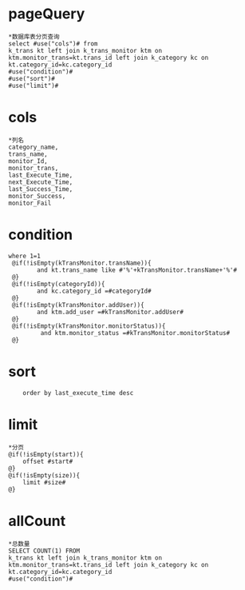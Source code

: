 pageQuery
===
    *数据库表分页查询
    select #use("cols")# from 
    k_trans kt left join k_trans_monitor ktm on ktm.monitor_trans=kt.trans_id left join k_category kc on kt.category_id=kc.category_id
    #use("condition")#
    #use("sort")#
    #use("limit")#

cols
===
    *列名
    category_name,
    trans_name,
    monitor_Id,
    monitor_trans,
    last_Execute_Time,
    next_Execute_Time,
    last_Success_Time,
    monitor_Success,
    monitor_Fail
    
condition
===
    where 1=1
     @if(!isEmpty(kTransMonitor.transName)){
            and kt.trans_name like #'%'+kTransMonitor.transName+'%'#
     @}
     @if(!isEmpty(categoryId)){
            and kc.category_id =#categoryId#
     @}
     @if(!isEmpty(kTransMonitor.addUser)){
            and ktm.add_user =#kTransMonitor.addUser#
     @}
     @if(!isEmpty(kTransMonitor.monitorStatus)){
             and ktm.monitor_status =#kTransMonitor.monitorStatus#
     @}
sort
===
        order by last_execute_time desc

limit
===
    *分页
    @if(!isEmpty(start)){
        offset #start#   
    @}
    @if(!isEmpty(size)){
        limit #size#
    @}

allCount
===
    *总数量
    SELECT COUNT(1) FROM 
    k_trans kt left join k_trans_monitor ktm on ktm.monitor_trans=kt.trans_id left join k_category kc on kt.category_id=kc.category_id
    #use("condition")#
